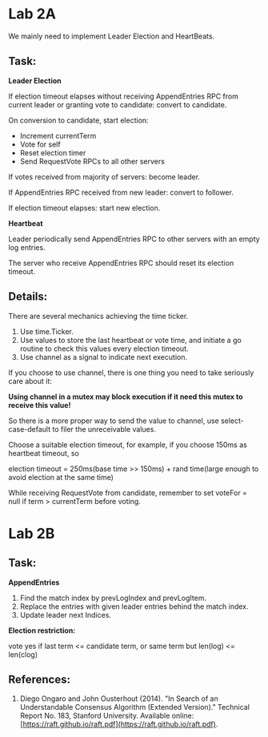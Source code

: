 # Lab 2A

We mainly need to implement Leader Election and HeartBeats.

## Task:

**Leader Election**

If election timeout elapses without receiving AppendEntries RPC from current leader or granting vote to candidate: convert to candidate.

On conversion to candidate, start election:

* Increment currentTerm
* Vote for self
* Reset election timer
* Send RequestVote RPCs to all other servers

If votes received from majority of servers: become leader.

If AppendEntries RPC received from new leader: convert to follower.

If election timeout elapses: start new election.

**Heartbeat**

Leader periodically send AppendEntries RPC to other servers with an empty log entries.

The server who receive AppendEntries RPC should reset its election timeout.

## Details:

There are several mechanics achieving the time ticker.

1. Use time.Ticker.
2. Use values to store the last heartbeat or vote time, and initiate a go routine to check this values every election timeout.
3. Use channel as a signal to indicate next execution.

If you choose to use channel, there is one thing you need to take seriously care about it:

**Using channel in a mutex may block execution if it need this mutex to receive this value!**

So there is a more proper way to send the value to channel, use select-case-default to filer the unreceivable values.

Choose a suitable election timeout, for example, if you choose 150ms as heartbeat timeout, so

election timeout = 250ms(base time >> 150ms) + rand time(large enough to avoid election at the same time)

While receiving RequestVote from candidate, remember to set voteFor = null if term > currentTerm before voting.

# Lab 2B

## Task:

**AppendEntries**

1. Find the match index by prevLogIndex and prevLogItem.
2. Replace the entries with given leader entries behind the match index.
3. Update leader next Indices.

**Election restriction:** 

vote yes if last term <= candidate term, or same term but len(log) <= len(clog)

## References:

1. Diego Ongaro and John Ousterhout (2014). "In Search of an Understandable Consensus Algorithm (Extended Version)." Technical Report No. 183, Stanford University. Available online: [https://raft.github.io/raft.pdf](https://raft.github.io/raft.pdf).
